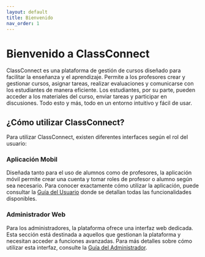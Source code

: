```yaml
---
layout: default
title: Bienvenido
nav_order: 1
---
```


# Bienvenido a ClassConnect

ClassConnect es una plataforma de gestión de cursos diseñado para facilitar la enseñanza y el aprendizaje. Permite a los profesores crear y gestionar cursos, asignar tareas, realizar evaluaciones y comunicarse con los estudiantes de manera eficiente. Los estudiantes, por su parte, pueden acceder a los materiales del curso, enviar tareas y participar en discusiones. Todo esto y más, todo en un entorno intuitivo y fácil de usar.

## ¿Cómo utilizar ClassConnect?

Para utilizar ClassConnect, existen diferentes interfaces según el rol del usuario:

### Aplicación Mobil

Diseñada tanto para el uso de alumnos como de profesores, la aplicación móvil permite crear una cuenta y tomar roles de profesor o alumno según sea necesario. Para conocer exactamente cómo utilizar la aplicación, puede consultar la [Guía del Usuario](user/index.md) donde se detallan todas las funcionalidades disponibles.

### Administrador Web

Para los administradores, la plataforma ofrece una interfaz web dedicada. Esta sección está destinada a aquellos que gestionan la plataforma y necesitan acceder a funciones avanzadas. Para más detalles sobre cómo utilizar esta interfaz, consulte la [Guía del Administrador](admin/index.md).
